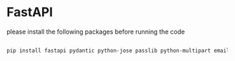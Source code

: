 
# FastAPI
please install the following packages before running the code
```bash

pip install fastapi pydantic python-jose passlib python-multipart email-validator bcrypt

```


